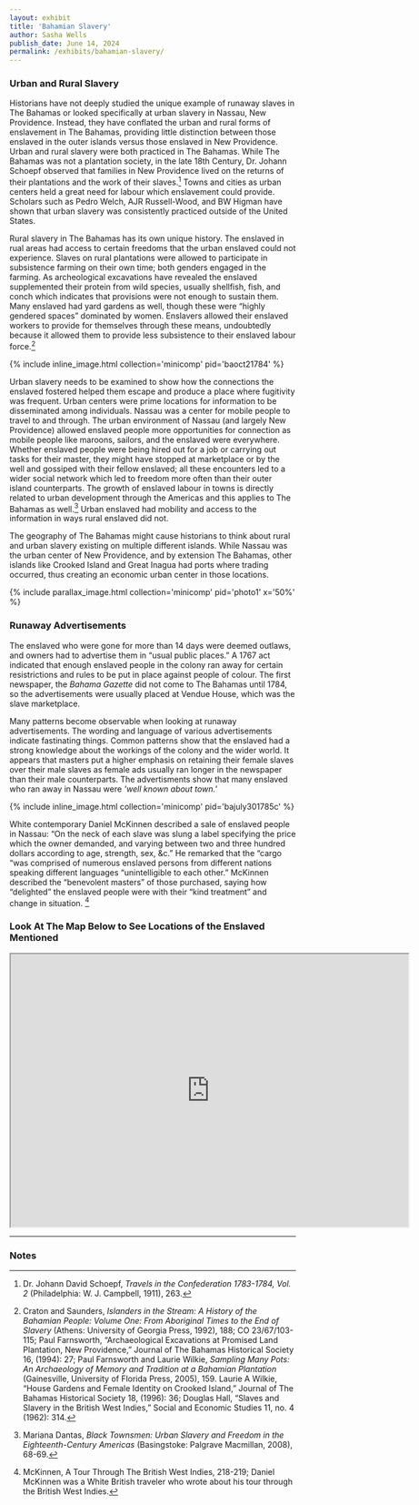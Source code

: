 ```yaml
---
layout: exhibit
title: 'Bahamian Slavery'
author: Sasha Wells
publish_date: June 14, 2024
permalink: /exhibits/bahamian-slavery/
---
```

### Urban and Rural Slavery

Historians have not deeply studied the unique example of runaway slaves in The Bahamas or looked specifically at urban slavery in Nassau, New Providence. Instead, they have conflated the urban and rural forms of enslavement in The Bahamas, providing little distinction between those enslaved in the outer islands versus those enslaved in New Providence. Urban and rural slavery were both practiced in The Bahamas. While The Bahamas was not a plantation society, in the late 18th Century, Dr. Johann Schoepf observed that families in New Providence lived on the returns of their plantations and the work of their slaves.[^1] Towns and cities as urban centers held a great need for labour which enslavement could provide. Scholars such as Pedro Welch, AJR Russell-Wood, and BW Higman have shown that urban slavery was consistently practiced outside of the United States. 

Rural slavery in The Bahamas has its own unique history. The enslaved in rual areas had access to certain freedoms that the urban enslaved could not experience. Slaves on rural plantations were allowed to participate in subsistence farming on their own time; both genders engaged in the farming. As archeological excavations have revealed the enslaved supplemented their protein from wild species, usually shellfish, fish, and conch which indicates that provisions were not enough to sustain them. Many enslaved had yard gardens as well, though these were “highly gendered spaces” dominated by women. Enslavers allowed their enslaved workers to provide for themselves through these means, undoubtedly because it allowed them to provide less subsistence to their enslaved labour force.[^2]

{% include inline_image.html collection='minicomp' pid='baoct21784' %}

Urban slavery needs to be examined to show how the connections the enslaved fostered helped them escape and produce a place where fugitivity was frequent. Urban centers were prime locations for information to be disseminated among individuals. Nassau was a center for mobile people to travel to and through. The urban environment of Nassau (and largely New Providence) allowed enslaved people more opportunities for connection as mobile people like maroons, sailors, and the enslaved were everywhere. Whether enslaved people were being hired out for a job or carrying out tasks for their master, they might have stopped at marketplace or by the well and gossiped with their fellow enslaved; all these encounters led to a wider social network which led to freedom more often than their outer island counterparts. The growth of enslaved labour in towns is directly related to urban development through the Americas and this applies to The Bahamas as well.[^3]  Urban enslaved had mobility and access to the information in ways rural enslaved did not.

The geography of The Bahamas might cause historians to think about rural and urban slavery existing on multiple different islands. While Nassau was the urban center of New Providence, and by extension The Bahamas, other islands like Crooked Island and Great Inagua had ports where trading occurred, thus creating an economic urban center in those locations. 

{% include parallax_image.html collection='minicomp' pid='photo1' x='50%' %}

### Runaway Advertisements 
The enslaved who were gone for more than 14 days were deemed outlaws, and owners had to advertise them in “usual public places.” A 1767 act indicated that enough enslaved people in the colony ran away for certain resistrictions and rules to be put in place against people of colour. The first newspaper, the *Bahama Gazette* did not come to The Bahamas until 1784, so the advertisements were usually placed at Vendue House, which was the slave marketplace. 

Many patterns become observable when looking at runaway advertisements. The wording and language of various advertisements indicate fastinating things. Common patterns show that the enslaved had a strong knowledge about the workings of the colony and the wider world. It appears that masters put a higher emphasis on retaining their female slaves over their male slaves as female ads usually ran longer in the newspaper than their male counterparts. The advertisments show that many enslaved who ran away in Nassau were *'well known about town.'* 

{% include inline_image.html collection='minicomp' pid='bajuly301785c' %}

White contemporary Daniel McKinnen described a sale of enslaved people in Nassau: “On the neck of each slave was slung a label specifying the price which the owner demanded, and varying between two and three hundred dollars according to age, strength, sex, &c.” He remarked that the “cargo “was comprised of numerous enslaved persons from different nations speaking different languages “unintelligible to each other.” McKinnen described the “benevolent masters” of those purchased, saying how “delighted” the enslaved people were with their “kind treatment” and change in situation. [^4] 

### Look At The Map Below to See Locations of the Enslaved Mentioned

<iframe src="https://www.google.com/maps/d/embed?mid=1Dgi4jksa4VFR-sXa-hjk9mOayFtf2Pc&ehbc=2E312F" width="700" height="480"></iframe>

--- 
### Notes
[^1]: Dr. Johann David Schoepf, *Travels in the Confederation 1783-1784, Vol. 2* (Philadelphia: W. J. Campbell, 1911), 263.
[^2]: Craton and Saunders, *Islanders in the Stream: A History of the Bahamian People: Volume One: From Aboriginal Times to the End of Slavery* (Athens: University of Georgia Press, 1992), 188; CO 23/67/103-115; Paul Farnsworth, “Archaeological Excavations at Promised Land Plantation, New Providence,” Journal of The Bahamas Historical Society 16, (1994): 27; Paul Farnsworth and Laurie Wilkie, *Sampling Many Pots: An Archaeology of Memory and Tradition at a Bahamian Plantation* (Gainesville, University of Florida Press, 2005), 159. Laurie A Wilkie, “House Gardens and Female Identity on Crooked Island,” Journal of The Bahamas Historical Society 18, (1996): 36; Douglas Hall, “Slaves and Slavery in the British West Indies,” Social and Economic Studies 11, no. 4 (1962): 314.
[^3]: Mariana Dantas, *Black Townsmen: Urban Slavery and Freedom in the Eighteenth-Century Americas* (Basingstoke: Palgrave Macmillan, 2008), 68-69.
[^4]: McKinnen, A Tour Through The British West Indies, 218-219; Daniel McKinnen was a White British traveler who wrote about his tour through the British West Indies. 